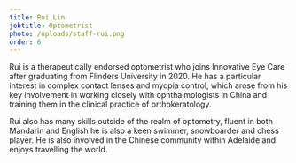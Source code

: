 ```yaml
---
title: Rui Lin
jobtitle: Optometrist
photo: /uploads/staff-rui.png
order: 6
---
```


Rui is a therapeutically endorsed optometrist who joins Innovative Eye Care after graduating from Flinders University in 2020. He has a particular interest in complex contact lenses and myopia control, which arose from his key involvement in working closely with ophthalmologists in China and training them in the clinical practice of orthokeratology.

Rui also has many skills outside of the realm of optometry, fluent in both Mandarin and English he is also a keen swimmer, snowboarder and chess player. He is also involved in the Chinese community within Adelaide and enjoys travelling the world.